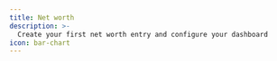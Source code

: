 ```yaml
---
title: Net worth
description: >-
  Create your first net worth entry and configure your dashboard
icon: bar-chart
---
```

